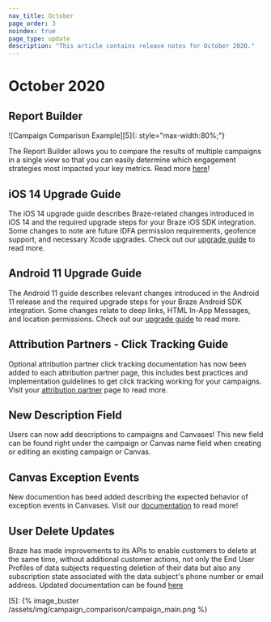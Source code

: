 ```yaml
---
nav_title: October
page_order: 3
noindex: true
page_type: update
description: "This article contains release notes for October 2020."
---
```


# October 2020

## Report Builder
![Campaign Comparison Example][5]{: style="max-width:80%;"}

The Report Builder allows you to compare the results of multiple campaigns in a single view so that you can easily determine which engagement strategies most impacted your key metrics. Read more [here]({{site.baseurl}}/report_builder)!

## iOS 14 Upgrade Guide
The iOS 14 upgrade guide describes Braze-related changes introduced in iOS 14 and the required upgrade steps for your Braze iOS SDK integration. Some changes to note are future IDFA permission requirements, geofence support, and necessary Xcode upgrades. Check out our [upgrade guide]({{site.baseurl}}/developer_guide/platform_integration_guides/ios/ios_14/) to read more. 

## Android 11 Upgrade Guide
The Android 11 guide describes relevant changes introduced in the Android 11 release and the required upgrade steps for your Braze Android SDK integration. Some changes relate to deep links, HTML In-App Messages, and location permissions. Check out our [upgrade guide]({{site.baseurl}}/developer_guide/platform_integration_guides/android/android_11/) to read more.

## Attribution Partners - Click Tracking Guide
Optional attribution partner click tracking documentation has now been added to each attribution partner page, this includes best practices and implementation guidelines to get click tracking working for your campaigns. Visit your [attribution partner]({{site.baseurl}}/partners/advertising_technologies/attribution/) page to read more. 

## New Description Field
Users can now add descriptions to campaigns and Canvases! This new field can be found right under the campaign or Canvas name field when creating or editing an existing campaign or Canvas. 

## Canvas Exception Events
New documention has beed added describing the expected behavior of exception events in Canvases. Visit our [documentation]({{site.baseurl}}/user_guide/engagement_tools/canvas/create_a_canvas/exception_events/) to read more!

## User Delete Updates
Braze has made improvements to its APIs to enable customers to delete at the same time, without additional customer actions, not only the End User Profiles of data subjects requesting deletion of their data but also any subscription state associated with the data subject's phone number or email address. Updated documentation can be found [here](https://www.braze.com/docs/help/dp-technical-assistance/#braze-recommendation-2)

[5]: {% image_buster /assets/img/campaign_comparison/campaign_main.png %} 